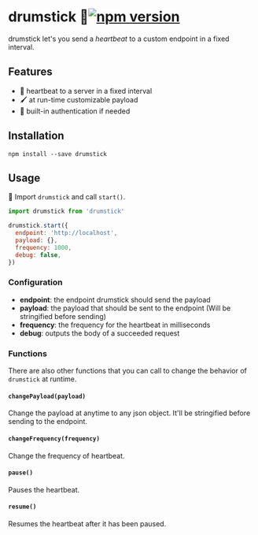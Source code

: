 # drumstick 🎼[![npm version](https://badge.fury.io/js/drumstick.png)](https://badge.fury.io/js/drumstick)

drumstick let's you send a *heartbeat* to a custom endpoint in a fixed interval.
## Features
* 🔁 heartbeat to a server in a fixed interval
* 🖌 at run-time customizable payload
* 🔑 built-in authentication if needed

## Installation
`npm install --save drumstick`

## Usage

🎼 Import `drumstick` and call `start()`.

```js
import drumstick from 'drumstick'

drumstick.start({
  endpoint: 'http://localhost',
  payload: {},
  frequency: 1000,
  debug: false,
})
```
### Configuration
* __endpoint__: the endpoint drumstick should send the payload
* __payload__: the payload that should be sent to the endpoint (Will be stringified before sending)
* __frequency__: the frequency for the heartbeat in milliseconds
* __debug__: outputs the body of a succeeded request

### Functions
There are also other functions that you can call to change the behavior of `drumstick` at runtime.
#### `changePayload(payload)`
Change the payload at anytime to any json object. It'll be stringified before sending to the endpoint.
#### `changeFrequency(frequency)`
Change the frequency of heartbeat.
#### `pause()`
Pauses the heartbeat.
#### `resume()`
Resumes the heartbeat after it has been paused.

